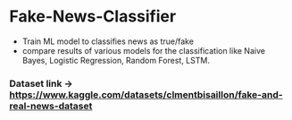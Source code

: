 # Fake-News-Classifier
- Train ML model to classifies news as true/fake
- compare results of various models for the classification like Naive Bayes, Logistic Regression, Random Forest, LSTM.



### Dataset link -> https://www.kaggle.com/datasets/clmentbisaillon/fake-and-real-news-dataset
